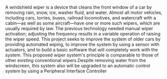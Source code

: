 A windshield wiper is a device that cleans the front window of a car by removing rain, snow, ice, washer fluid, and water. Almost all motor vehicles, including cars, lorries, buses, railroad locomotives, and watercraft with a cabin—as well as some aircraft—have one or more such wipers, which are usually required by law. The previous technology needed manual wiper activation; adjusting the frequency results in a variable operation of raising the wiper speed. This project seeks to improve the system of older cars by providing automated wiping, to improve the system by using a sensor with actuators, and to build a basic software that will completely work with the system. This proposed wiper system's principle is comparable to those of other existing conventional wipers.Despite removing water from the windscreen, this system also will be upgraded to an automatic control system by using a Peripheral Interface Controller

